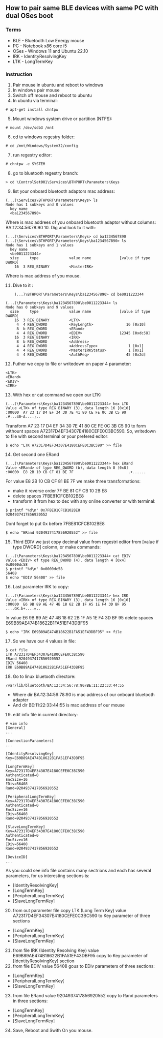 ## How to pair same BLE devices with same PC with dual OSes boot
### Terms
- BLE - Bluetooth Low Energy mouse
- PC -  Notebook x86 core i5
- OSes - Windows 11 and Ubuntu 22.10
- IRK - IdentityResolvingKey
- LTK - LongTermKey
### Instruction
1. Pair mouse in ubuntu and reboot to windows
2. In windows pair mouse
3. Switch off mouse and reboot to ubuntu
4. In ubuntu via terminal:
```
# apt-get install chntpw
```
5. Mount windows system drive or partition (NTFS):
```
# mount /dev/sdb3 /mnt
```
6. cd to windows regestry folder:
```
# cd /mnt/Windows/System32/config
```
7. run regestry editor:
```
# chntpw -e SYSTEM
```
8. go to bluetooth regestry branch:
```
> cd \ControlSet001\Services\BTHPORT\Parameters\Keys
```
9. list your onboard bluetooth adaptors mac address:
```
(...)\Services\BTHPORT\Parameters\Keys> ls
Node has 1 subkeys and 0 values
  key name
  <ba1234567890>
```
Where <ba1234567890> is mac addrees of you onboard bluetooth adaptor without columns: BA:12:34:56:78:90
10. Dig and look to it <ba1234567890> with:
```
(...)\Services\BTHPORT\Parameters\Keys> cd ba1234567890
(...)\Services\BTHPORT\Parameters\Keys\ba1234567890> ls
Node has 1 subkeys and 1 values
  key name
  <be0011223344>
  size     type              value name             [value if type DWORD]
    16  3 REG_BINARY         <MasterIRK>
```
Where <be0011223344> is mac address of you mouse.
    
11. Dive to it <be0011223344>:
```
    (...)\BTHPORT\Parameters\Keys\ba1234567890> cd be0011223344

(...)\Parameters\Keys\ba1234567890\be0011223344> ls
Node has 0 subkeys and 9 values
  size     type              value name             [value if type DWORD]
    16  3 REG_BINARY         <LTK>
     4  4 REG_DWORD          <KeyLength>               16 [0x10]
     8  b REG_QWORD          <ERand>
     4  4 REG_DWORD          <EDIV>                 12345 [0xdc58]
    16  3 REG_BINARY         <IRK>
     8  b REG_QWORD          <Address>
     4  4 REG_DWORD          <AddressType>              1 [0x1]
     4  4 REG_DWORD          <MasterIRKStatus>          1 [0x1]
     4  4 REG_DWORD          <AuthReq>                 45 [0x2d]
```
12. Futher we copy to file or writedown on paper 4 parameter:
```
<LTK>
<ERand>
<EDIV>
<IRK>
```
13. With hex or cat command we open our LTK:
```
(...)\Parameters\Keys\ba1234567890\be0011223344> hex LTK
Value <LTK> of type REG_BINARY (3), data length 16 [0x10]
:00000  A7 23 17 D4 EF 34 30 7E 41 80 CE FE 0C 3B C5 90 .#...40~A....;..
```
Transform A7 23 17 D4 EF 34 30 7E 41 80 CE FE 0C 3B C5 90 to form withount spaces A72317D4EF34307E4180CEFE0C3BC590.
So, writedown to file with second terminal or your prefered editor:
```
$ echo "LTK A72317D4EF34307E4180CEFE0C3BC590" >> file
```
14. Get second one ERand
```
(...)\Parameters\Keys\ba1234567890\be0011223344> hex ERand
Value <ERand> of type REG_QWORD (b), data length 8 [0x8]
:00000  E8 2B 10 CB CF 81 BE 7F                         .+......
```
For value E8 2B 10 CB CF 81 BE 7F we make three transformations:
- make it reverse order 7F BE 81 CF CB 10 2B E8
- delete spaces 7FBE81CFCB102BE8
- transform it from hex to dec with any online converter or with terminal:
```
$ printf "%d\n" 0x7FBE81CFCB102BE8
9204937417856920552
```
Dont forget to put 0x before 7FBE81CFCB102BE8
```
$ echo "ERand 9204937417856920552" >> file
```
15. Third EDIV we just copy decimal value from regestri editor from [value if type DWORD] colomn, or make commands:
```
(...)\Parameters\Keys\ba1234567890\be0011223344> cat EDIV
Value <EDIV> of type REG_DWORD (4), data length 4 [0x4]
0x0000dc58
$ printf "%d\n" 0x0000dc58
56408
$ echo "EDIV 56408" >> file
```
16. Last parameter IRK to copy:
```
(...)\Parameters\Keys\ba1234567890\be0011223344> hex IRK
Value <IRK> of type REG_BINARY (3), data length 16 [0x10]
:00000  E6 9B 89 AE 47 4B 18 62 2B 1F A5 1E F4 3D BF 95 ....GK.b+....=..
```
In value E6 9B 89 AE 47 4B 18 62 2B 1F A5 1E F4 3D BF 95 delete spaces  E69B89AE474B18622B1FA51EF43DBF95
```
$ echo "IRK E69B89AE474B18622B1FA51EF43DBF95" >> file
```
17. So we have our 4 values in file:
```
$ cat file
LTK A72317D4EF34307E4180CEFE0C3BC590
ERand 9204937417856920552
EDIV 56408    
IRK E69B89AE474B18622B1FA51EF43DBF95
```
18. Go to linux bluetooth directore:
```
/var/lib/bluetooth/BA:12:34:56:78:90/BE:11:22:33:44:55
```
- Where dir BA:12:34:56:78:90 is mac address of our onboard bluetooth adapter
- And dir BE:11:22:33:44:55 is mac address of our mouse
19. edit info file in current directory:
```
# vim info
[General]
...
  
[ConnectionParameters]
...
  
[IdentityResolvingKey]
Key=E69B89AE474B18622B1FA51EF43DBF95

[LongTermKey]
Key=A72317D4EF34307E4180CEFE0C3BC590
Authenticated=0
EncSize=16
EDiv=56408
Rand=9204937417856920552

[PeripheralLongTermKey]
Key=A72317D4EF34307E4180CEFE0C3BC590
Authenticated=0
EncSize=16
EDiv=56408
Rand=9204937417856920552

[SlaveLongTermKey]
Key=A72317D4EF34307E4180CEFE0C3BC590
Authenticated=0
EncSize=16
EDiv=56408
Rand=9204937417856920552

[DeviceID]
...
```
As you could see info file contains many sectrions and each has several parameters, for us interesting sections is:
- [IdentityResolvingKey]
- [LongTermKey]
- [PeripheralLongTermKey]
- [SlaveLongTermKey]
20. from out parameter file copy LTK (Long Term Key) value A72317D4EF34307E4180CEFE0C3BC590
to Key parameter of three sections
- [LongTermKey]
- [PeripheralLongTermKey]
- [SlaveLongTermKey]
21. from file IRK (Identity Resolving Key) value E69B89AE474B18622B1FA51EF43DBF95 copy to Key parameter of [IdentityResolvingKey] section
22. from file EDIV value 56408 gous to EDiv parameters of three sections:
- [LongTermKey]
- [PeripheralLongTermKey]
- [SlaveLongTermKey]
23. from file ERand value 9204937417856920552 copy to Rand parameters in three sections:
- [LongTermKey]
- [PeripheralLongTermKey]
- [SlaveLongTermKey]
24. Save, Reboot and Swith On you mouse.
